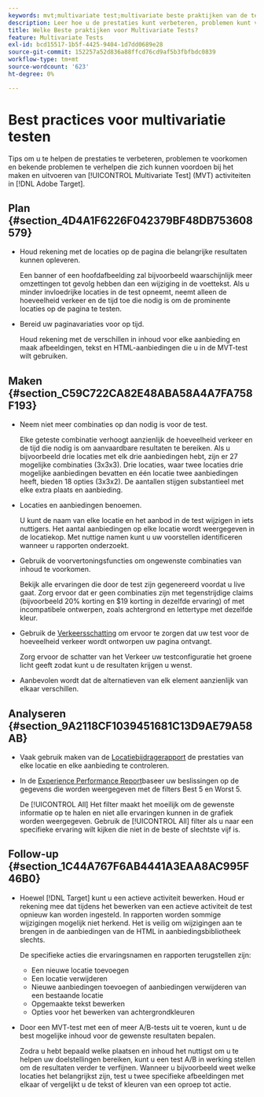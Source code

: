 ```yaml
---
keywords: mvt;multivariate test;multivariate beste praktijken van de test;mvt beste praktijken;mvt combinaties;mvt rapporten
description: Leer hoe u de prestaties kunt verbeteren, problemen kunt voorkomen en bekende problemen kunt verhelpen die zich kunnen voordoen bij het maken en uitvoeren van Multivariate Test-activiteiten in Adobe Target.
title: Welke Beste praktijken voor Multivariate Tests?
feature: Multivariate Tests
exl-id: bcd15517-1b5f-4425-9404-1d7dd0689e28
source-git-commit: 152257a52d836a88ffcd76cd9af5b3fbfbdc0839
workflow-type: tm+mt
source-wordcount: '623'
ht-degree: 0%

---
```


# Best practices voor multivariatie testen

Tips om u te helpen de prestaties te verbeteren, problemen te voorkomen en bekende problemen te verhelpen die zich kunnen voordoen bij het maken en uitvoeren van [!UICONTROL Multivariate Test] (MVT) activiteiten in [!DNL Adobe Target].

## Plan {#section_4D4A1F6226F042379BF48DB753608579}

* Houd rekening met de locaties op de pagina die belangrijke resultaten kunnen opleveren.

   Een banner of een hoofdafbeelding zal bijvoorbeeld waarschijnlijk meer omzettingen tot gevolg hebben dan een wijziging in de voettekst. Als u minder invloedrijke locaties in de test opneemt, neemt alleen de hoeveelheid verkeer en de tijd toe die nodig is om de prominente locaties op de pagina te testen.
* Bereid uw paginavariaties voor op tijd.

   Houd rekening met de verschillen in inhoud voor elke aanbieding en maak afbeeldingen, tekst en HTML-aanbiedingen die u in de MVT-test wilt gebruiken.

## Maken {#section_C59C722CA82E48ABA58A4A7FA758F193}

* Neem niet meer combinaties op dan nodig is voor de test.

   Elke geteste combinatie verhoogt aanzienlijk de hoeveelheid verkeer en de tijd die nodig is om aanvaardbare resultaten te bereiken. Als u bijvoorbeeld drie locaties met elk drie aanbiedingen hebt, zijn er 27 mogelijke combinaties (3x3x3). Drie locaties, waar twee locaties drie mogelijke aanbiedingen bevatten en één locatie twee aanbiedingen heeft, bieden 18 opties (3x3x2). De aantallen stijgen substantieel met elke extra plaats en aanbieding.

* Locaties en aanbiedingen benoemen.

   U kunt de naam van elke locatie en het aanbod in de test wijzigen in iets nuttigers. Het aantal aanbiedingen op elke locatie wordt weergegeven in de locatiekop. Met nuttige namen kunt u uw voorstellen identificeren wanneer u rapporten onderzoekt.

* Gebruik de voorvertoningsfuncties om ongewenste combinaties van inhoud te voorkomen.

   Bekijk alle ervaringen die door de test zijn gegenereerd voordat u live gaat. Zorg ervoor dat er geen combinaties zijn met tegenstrijdige claims (bijvoorbeeld 20% korting en $19 korting in dezelfde ervaring) of met incompatibele ontwerpen, zoals achtergrond en lettertype met dezelfde kleur.

* Gebruik de [Verkeersschatting](/help/main/c-activities/c-multivariate-testing/t-create-multivariate-test/traffic-estimator.md) om ervoor te zorgen dat uw test voor de hoeveelheid verkeer wordt ontworpen uw pagina ontvangt.

   Zorg ervoor de schatter van het Verkeer uw testconfiguratie het groene licht geeft zodat kunt u de resultaten krijgen u wenst.
* Aanbevolen wordt dat de alternatieven van elk element aanzienlijk van elkaar verschillen.

## Analyseren {#section_9A2118CF1039451681C13D9AE79A58AB}

* Vaak gebruik maken van de [Locatiebijdragerapport](/help/main/c-reports/location-contribution-report.md) de prestaties van elke locatie en elke aanbieding te controleren.
* In de [Experience Performance Report](/help/main/c-reports/experience-performance-report.md)baseer uw beslissingen op de gegevens die worden weergegeven met de filters Best 5 en Worst 5.

   De [!UICONTROL All] Het filter maakt het moeilijk om de gewenste informatie op te halen en niet alle ervaringen kunnen in de grafiek worden weergegeven. Gebruik de [!UICONTROL All] filter als u naar een specifieke ervaring wilt kijken die niet in de beste of slechtste vijf is.

## Follow-up {#section_1C44A767F6AB4441A3EAA8AC995F46B0}

* Hoewel [!DNL Target] kunt u een actieve activiteit bewerken. Houd er rekening mee dat tijdens het bewerken van een actieve activiteit de test opnieuw kan worden ingesteld. In rapporten worden sommige wijzigingen mogelijk niet herkend. Het is veilig om wijzigingen aan te brengen in de aanbiedingen van de HTML in aanbiedingsbibliotheek slechts.

   De specifieke acties die ervaringsnamen en rapporten terugstellen zijn:

   * Een nieuwe locatie toevoegen
   * Een locatie verwijderen
   * Nieuwe aanbiedingen toevoegen of aanbiedingen verwijderen van een bestaande locatie
   * Opgemaakte tekst bewerken
   * Opties voor het bewerken van achtergrondkleuren

* Door een MVT-test met een of meer A/B-tests uit te voeren, kunt u de best mogelijke inhoud voor de gewenste resultaten bepalen.

   Zodra u hebt bepaald welke plaatsen en inhoud het nuttigst om u te helpen uw doelstellingen bereiken, kunt u een test A/B in werking stellen om de resultaten verder te verfijnen. Wanneer u bijvoorbeeld weet welke locaties het belangrijkst zijn, test u twee specifieke afbeeldingen met elkaar of vergelijkt u de tekst of kleuren van een oproep tot actie.
